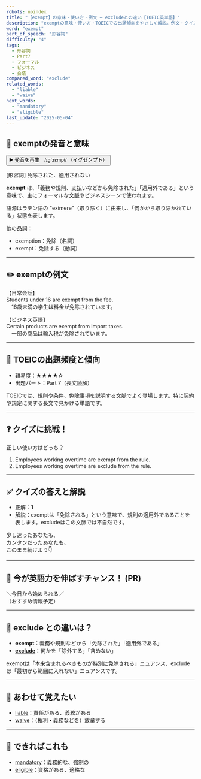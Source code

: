 ```yaml
---
robots: noindex
title: "【exempt】の意味・使い方・例文 ― excludeとの違い【TOEIC英単語】"
description: "exemptの意味・使い方・TOEICでの出題傾向をやさしく解説。例文・クイズ付きでexcludeとの違いもわかりやすく学べます。"
word: "exempt"
part_of_speech: "形容詞"
difficulty: "4"
tags:
  - 形容詞
  - Part7
  - フォーマル
  - ビジネス
  - 会議
compared_word: "exclude"
related_words:
  - "liable"
  - "waive"
next_words:
  - "mandatory"
  - "eligible"
last_update: "2025-05-04"
---
```


## 🔰 exemptの発音と意味

<button class="play-audio" onclick="playTTS('exempt')">
  <span class="play-audio-main">
    ▶️ 発音を再生　/ɪɡˈzɛmpt/
  </span>
  <span class="play-audio-sub">
    （イグゼンプト）
  </span>
</button>

[形容詞] 免除された、適用されない

**exempt** は、「義務や規則、支払いなどから免除された」「適用外である」という意味で、主にフォーマルな文脈やビジネスシーンで使われます。

語源はラテン語の "eximere"（取り除く）に由来し、「何かから取り除かれている」状態を表します。

他の品詞：  
- exemption：免除（名詞）
- exempt：免除する（動詞）

---

## ✏️ exemptの例文

【日常会話】  
Students under 16 are exempt from the fee.  
　16歳未満の学生は料金が免除されています。

【ビジネス英語】  
Certain products are exempt from import taxes.  
　一部の商品は輸入税が免除されています。

---

## 🎯 TOEICの出題頻度と傾向

- 難易度：★★★★☆
- 出題パート：Part 7（長文読解）

TOEICでは、規則や条件、免除事項を説明する文脈でよく登場します。特に契約や規定に関する長文で見かける単語です。

---

## ❓ クイズに挑戦！

正しい使い方はどっち？

1. Employees working overtime are exempt from the rule.  
2. Employees working overtime are exclude from the rule.

---

## ✅ クイズの答えと解説

- 正解：**1**
- 解説：exemptは「免除される」という意味で、規則の適用外であることを表します。excludeはこの文脈では不自然です。

少し迷ったあなたも、  
カンタンだったあなたも、  
このまま続けよう👇️

---

## 🚀 今が英語力を伸ばすチャンス！ (PR)

<div class="info-center">
＼今日から始められる／<br>  
（おすすめ情報予定）
</div>

---

## 🤔  exclude との違いは？

- **exempt**：義務や規則などから「免除された」「適用外である」
- **[exclude](/word/exclude)**：何かを「除外する」「含めない」

exemptは「本来含まれるべきものが特別に免除される」ニュアンス、excludeは「最初から範囲に入れない」ニュアンスです。

---

## 🧩 あわせて覚えたい

- [liable](/word/liable)：責任がある、義務がある
- [waive](/word/waive)：（権利・義務などを）放棄する

---

## 📖 できればこれも

- [mandatory](/word/mandatory)：義務的な、強制の
- [eligible](/word/eligible)：資格がある、適格な

<!-- cvid: aid00_bid10 -->
